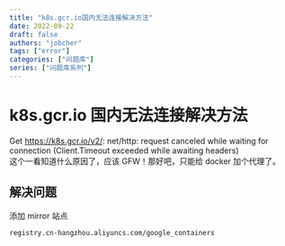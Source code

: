 ```yaml
---
title: "k8s.gcr.io国内无法连接解决方法"
date: 2022-09-22
draft: false
authors: "jobcher"
tags: ["error"]
categories: ["问题库"]
series: ["问题库系列"]
---
```


# k8s.gcr.io 国内无法连接解决方法

Get https://k8s.gcr.io/v2/: net/http: request canceled while waiting for connection (Client.Timeout exceeded while awaiting headers)  
这个一看知道什么原因了，应该 GFW！那好吧，只能给 docker 加个代理了。

## 解决问题

添加 mirror 站点

```sh
registry.cn-hangzhou.aliyuncs.com/google_containers
```
